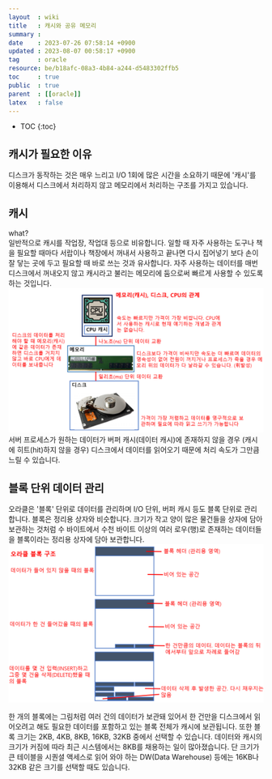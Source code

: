 ```yaml
---
layout  : wiki
title   : 캐시와 공유 메모리 
summary : 
date    : 2023-07-26 07:58:14 +0900
updated : 2023-08-07 00:58:17 +0900
tag     : oracle
resource: be/b18afc-08a3-4b84-a244-d5483302ffb5
toc     : true
public  : true
parent  : [[oracle]]
latex   : false
---
```

* TOC
{:toc}

## 캐시가 필요한 이유 
디스크가 동작하는 것은 매우 느리고 I/O 1회에 많은 시간을 소요하기 때문에 '캐시'를 이용해서 디스크에서 처리하지 않고 메모리에서 처리하는 구조를 가지고 있습니다.

## 캐시
what?  
 일반적으로 캐시를 작업장, 작업대 등으로 비유합니다. 일할 때 자주 사용하는 도구나 책을 필요할 때마다 서랍이나 책장에서 꺼내서 사용하고 끝나면 다시 집어넣기 보다 손이 잘 닿는 곳에 두고 필요할 때 바로 쓰는 것과 유사합니다. 자주 사용하는 데이터를 매번 디스크에서 꺼내오지 않고 캐시라고 불리는 메모리에 둠으로써 빠르게 사용할 수 있도록 하는 것입니다.
![image]( /resource/be/b18afc-08a3-4b84-a244-d5483302ffb5/257047535-c433f118-2882-4809-8aae-ccfde65dfa07.png)
서버 프로세스가 원하는 데이터가 버퍼 캐시(데이터 캐시)에 존재하지 않을 경우 (캐시에 히트(hit)하지 않을 경우) 디스크에서 데이터를 읽어오기 때문에 처리 속도가 그만큼 느릴 수 있습니다.

## 블록 단위 데이터 관리
오라클은 '블록' 단위로 데이터를 관리하며 I/O 단위, 버퍼 캐시 등도 블록 단위로 관리합니다. 블록은 정리용 상자와 비슷합니다. 크기가 작고 양이 많은 물건들을 상자에 담아 보관하는 것처럼 수 바이트에서 수천 바이트 이상의 여러 로우(행)로 존재하는 데이터들을 블록이라는 정리용 상자에 담아 보관합니다.
![image]( /resource/be/b18afc-08a3-4b84-a244-d5483302ffb5/258653190-2ae61eaf-3ac0-4f56-91a8-022f249a95b0.png)

한 개의 블록에는 그림처럼 여러 건의 데이터가 보관돼 있어서 한 건만을 디스크에서 읽어오려고 해도 필요한 데이터를 포함하고 있는 블록 전체가 캐시에 보관됩니다. 또한 블록 크기는 2KB, 4KB, 8KB, 16KB, 32KB 중에서 선택할 수 있습니다. 데이터와 캐시의 크기가 커짐에 따라 최근 시스템에서는 8KB를 채용하는 일이 많아졌습니다. 단 크기가 큰 테이블을 시퀀셜 액세스로 읽어 와야 하는 DW(Data Warehouse) 등에는 16KB나 32KB 같은 크기를 선택할 때도 있습니다.

